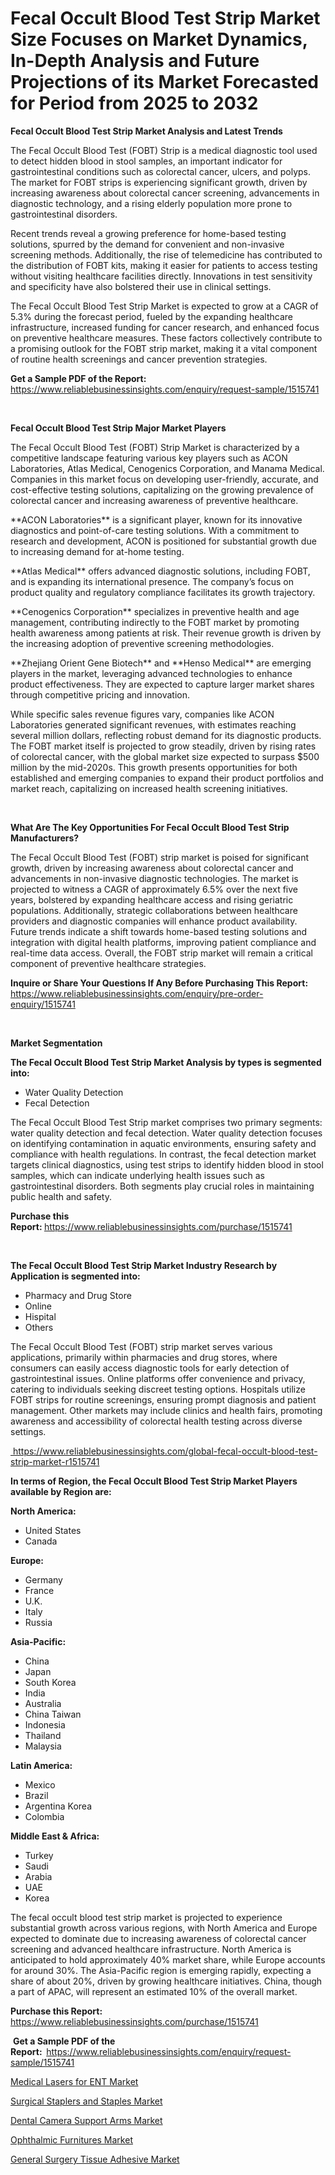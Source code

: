 <p><h1>Fecal Occult Blood Test Strip Market Size Focuses on Market Dynamics, In-Depth Analysis and Future Projections of its Market Forecasted for Period from 2025 to 2032</h1></p><p><strong>Fecal Occult Blood Test Strip Market Analysis and Latest Trends</strong></p>
<p><p>The Fecal Occult Blood Test (FOBT) Strip is a medical diagnostic tool used to detect hidden blood in stool samples, an important indicator for gastrointestinal conditions such as colorectal cancer, ulcers, and polyps. The market for FOBT strips is experiencing significant growth, driven by increasing awareness about colorectal cancer screening, advancements in diagnostic technology, and a rising elderly population more prone to gastrointestinal disorders.</p><p>Recent trends reveal a growing preference for home-based testing solutions, spurred by the demand for convenient and non-invasive screening methods. Additionally, the rise of telemedicine has contributed to the distribution of FOBT kits, making it easier for patients to access testing without visiting healthcare facilities directly. Innovations in test sensitivity and specificity have also bolstered their use in clinical settings.</p><p>The Fecal Occult Blood Test Strip Market is expected to grow at a CAGR of 5.3% during the forecast period, fueled by the expanding healthcare infrastructure, increased funding for cancer research, and enhanced focus on preventive healthcare measures. These factors collectively contribute to a promising outlook for the FOBT strip market, making it a vital component of routine health screenings and cancer prevention strategies.</p></p>
<p><strong>Get a Sample PDF of the Report:&nbsp;</strong> <a href="https://www.reliablebusinessinsights.com/enquiry/request-sample/1515741?utm_campaign=1877&utm_medium=2&utm_source=Github&utm_content=ia&utm_term=05032025&utm_id=fecal-occult-blood-test-strip">https://www.reliablebusinessinsights.com/enquiry/request-sample/1515741</a></p>
<p>&nbsp;</p>
<p><strong>Fecal Occult Blood Test Strip Major Market Players</strong></p>
<p><p>The Fecal Occult Blood Test (FOBT) Strip Market is characterized by a competitive landscape featuring various key players such as ACON Laboratories, Atlas Medical, Cenogenics Corporation, and Manama Medical. Companies in this market focus on developing user-friendly, accurate, and cost-effective testing solutions, capitalizing on the growing prevalence of colorectal cancer and increasing awareness of preventive healthcare.</p><p>**ACON Laboratories** is a significant player, known for its innovative diagnostics and point-of-care testing solutions. With a commitment to research and development, ACON is positioned for substantial growth due to increasing demand for at-home testing. </p><p>**Atlas Medical** offers advanced diagnostic solutions, including FOBT, and is expanding its international presence. The company’s focus on product quality and regulatory compliance facilitates its growth trajectory.</p><p>**Cenogenics Corporation** specializes in preventive health and age management, contributing indirectly to the FOBT market by promoting health awareness among patients at risk. Their revenue growth is driven by the increasing adoption of preventive screening methodologies.</p><p>**Zhejiang Orient Gene Biotech** and **Henso Medical** are emerging players in the market, leveraging advanced technologies to enhance product effectiveness. They are expected to capture larger market shares through competitive pricing and innovation.</p><p>While specific sales revenue figures vary, companies like ACON Laboratories generated significant revenues, with estimates reaching several million dollars, reflecting robust demand for its diagnostic products. The FOBT market itself is projected to grow steadily, driven by rising rates of colorectal cancer, with the global market size expected to surpass $500 million by the mid-2020s. This growth presents opportunities for both established and emerging companies to expand their product portfolios and market reach, capitalizing on increased health screening initiatives.</p></p>
<p>&nbsp;</p>
<p><strong>What Are The Key Opportunities For Fecal Occult Blood Test Strip Manufacturers?</strong></p>
<p><p>The Fecal Occult Blood Test (FOBT) strip market is poised for significant growth, driven by increasing awareness about colorectal cancer and advancements in non-invasive diagnostic technologies. The market is projected to witness a CAGR of approximately 6.5% over the next five years, bolstered by expanding healthcare access and rising geriatric populations. Additionally, strategic collaborations between healthcare providers and diagnostic companies will enhance product availability. Future trends indicate a shift towards home-based testing solutions and integration with digital health platforms, improving patient compliance and real-time data access. Overall, the FOBT strip market will remain a critical component of preventive healthcare strategies.</p></p>
<p><strong>Inquire or Share Your Questions If Any Before Purchasing This Report:</strong> <a href="https://www.reliablebusinessinsights.com/enquiry/pre-order-enquiry/1515741?utm_campaign=1877&utm_medium=2&utm_source=Github&utm_content=ia&utm_term=05032025&utm_id=fecal-occult-blood-test-strip">https://www.reliablebusinessinsights.com/enquiry/pre-order-enquiry/1515741</a></p>
<p>&nbsp;</p>
<p><strong>Market Segmentation</strong></p>
<p><strong>The Fecal Occult Blood Test Strip Market Analysis by types is segmented into:</strong></p>
<p><ul><li>Water Quality Detection</li><li>Fecal Detection</li></ul></p>
<p><p>The Fecal Occult Blood Test Strip market comprises two primary segments: water quality detection and fecal detection. Water quality detection focuses on identifying contamination in aquatic environments, ensuring safety and compliance with health regulations. In contrast, the fecal detection market targets clinical diagnostics, using test strips to identify hidden blood in stool samples, which can indicate underlying health issues such as gastrointestinal disorders. Both segments play crucial roles in maintaining public health and safety.</p></p>
<p><strong>Purchase this Report:&nbsp;</strong><a href="https://www.reliablebusinessinsights.com/purchase/1515741?utm_campaign=1877&utm_medium=2&utm_source=Github&utm_content=ia&utm_term=05032025&utm_id=fecal-occult-blood-test-strip">https://www.reliablebusinessinsights.com/purchase/1515741</a></p>
<p>&nbsp;</p>
<p><strong>The Fecal Occult Blood Test Strip Market Industry Research by Application is segmented into:</strong></p>
<p><ul><li>Pharmacy and Drug Store</li><li>Online</li><li>Hispital</li><li>Others</li></ul></p>
<p><p>The Fecal Occult Blood Test (FOBT) strip market serves various applications, primarily within pharmacies and drug stores, where consumers can easily access diagnostic tools for early detection of gastrointestinal issues. Online platforms offer convenience and privacy, catering to individuals seeking discreet testing options. Hospitals utilize FOBT strips for routine screenings, ensuring prompt diagnosis and patient management. Other markets may include clinics and health fairs, promoting awareness and accessibility of colorectal health testing across diverse settings.</p></p>
<p><a href="https://www.reliablebusinessinsights.com/global-fecal-occult-blood-test-strip-market-r1515741?utm_campaign=1877&utm_medium=2&utm_source=Github&utm_content=ia&utm_term=05032025&utm_id=fecal-occult-blood-test-strip">&nbsp;https://www.reliablebusinessinsights.com/global-fecal-occult-blood-test-strip-market-r1515741</a></p>
<p><strong>In terms of Region, the Fecal Occult Blood Test Strip Market Players available by Region are:</strong></p>
<p>
    <p> <strong> North America: </strong>
        <ul>
            <li>United States</li>
            <li>Canada</li>
        </ul>
        </p> 
    <p> <strong> Europe: </strong>
        <ul>
            <li>Germany</li>
            <li>France</li>
            <li>U.K.</li>
            <li>Italy</li>
            <li>Russia</li>
        </ul>
        </p> 
    <p> <strong> Asia-Pacific: </strong>
        <ul>
            <li>China</li>
            <li>Japan</li>
            <li>South Korea</li>
            <li>India</li>
            <li>Australia</li>
            <li>China Taiwan</li>
            <li>Indonesia</li>
            <li>Thailand</li>
            <li>Malaysia</li>
        </ul>
        </p> 
    <p> <strong> Latin America: </strong>
        <ul>
            <li>Mexico</li>
            <li>Brazil</li>
            <li>Argentina Korea</li>
            <li>Colombia</li>
        </ul>
        </p> 
    <p> <strong> Middle East & Africa: </strong>
        <ul>
            <li>Turkey</li>
            <li>Saudi</li>
            <li>Arabia</li>
            <li>UAE</li>
            <li>Korea</li>
        </ul>
    </p>
    </p>
<p><p>The fecal occult blood test strip market is projected to experience substantial growth across various regions, with North America and Europe expected to dominate due to increasing awareness of colorectal cancer screening and advanced healthcare infrastructure. North America is anticipated to hold approximately 40% market share, while Europe accounts for around 30%. The Asia-Pacific region is emerging rapidly, expecting a share of about 20%, driven by growing healthcare initiatives. China, though a part of APAC, will represent an estimated 10% of the overall market.</p></p>
<p><strong>Purchase this Report: </strong><a href="https://www.reliablebusinessinsights.com/purchase/1515741?utm_campaign=1877&utm_medium=2&utm_source=Github&utm_content=ia&utm_term=05032025&utm_id=fecal-occult-blood-test-strip">https://www.reliablebusinessinsights.com/purchase/1515741</a></p>
<p>&nbsp;<strong>Get a Sample PDF of the Report:&nbsp;&nbsp;</strong><a href="https://www.reliablebusinessinsights.com/enquiry/request-sample/1515741?utm_campaign=1877&utm_medium=2&utm_source=Github&utm_content=ia&utm_term=05032025&utm_id=fecal-occult-blood-test-strip">https://www.reliablebusinessinsights.com/enquiry/request-sample/1515741</a></p>
<p><strong></strong></p>
<p><p><a href="https://github.com/laveeasaadrh/Market-Research-Report-List-1/blob/main/medical-lasers-for-ent-market.md?utm_campaign=1877&utm_medium=2&utm_source=Github&utm_content=ia&utm_term=05032025&utm_id=fecal-occult-blood-test-strip">Medical Lasers for ENT Market</a></p><p><a href="https://github.com/bichukapac/Market-Research-Report-List-1/blob/main/surgical-staplers-and-staples-market.md?utm_campaign=1877&utm_medium=2&utm_source=Github&utm_content=ia&utm_term=05032025&utm_id=fecal-occult-blood-test-strip">Surgical Staplers and Staples Market</a></p><p><a href="https://github.com/leoustolja/Market-Research-Report-List-1/blob/main/dental-camera-support-arms-market.md?utm_campaign=1877&utm_medium=2&utm_source=Github&utm_content=ia&utm_term=05032025&utm_id=fecal-occult-blood-test-strip">Dental Camera Support Arms Market</a></p><p><a href="https://github.com/swaftaenglem/Market-Research-Report-List-1/blob/main/ophthalmic-furnitures-market.md?utm_campaign=1877&utm_medium=2&utm_source=Github&utm_content=ia&utm_term=05032025&utm_id=fecal-occult-blood-test-strip">Ophthalmic Furnitures Market</a></p><p><a href="https://github.com/ayondaylos/Market-Research-Report-List-1/blob/main/general-surgery-tissue-adhesive-market.md?utm_campaign=1877&utm_medium=2&utm_source=Github&utm_content=ia&utm_term=05032025&utm_id=fecal-occult-blood-test-strip">General Surgery Tissue Adhesive Market</a></p></p>